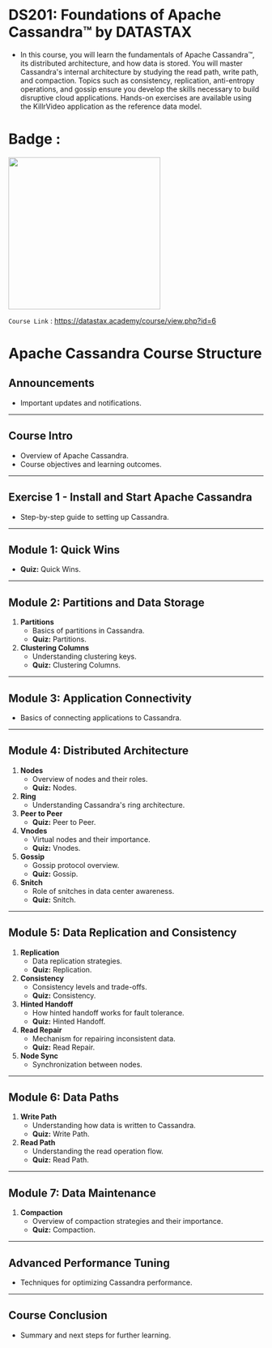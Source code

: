 # DS201: Foundations of Apache Cassandra™ by DATASTAX
 - In this course, you will learn the fundamentals of Apache Cassandra™, its distributed architecture, and how data is stored. You will master Cassandra's internal architecture by studying the read path, write path, and compaction. Topics such as consistency, replication, anti-entropy operations, and gossip ensure you develop the skills necessary to build disruptive cloud applications. Hands-on exercises are available using the KillrVideo application as the reference data model.


# Badge : 
<centre>
  <img src= "https://datastax.academy/pluginfile.php/128/badges/badgeimage/10/f1?refresh=3069" height= 300px>
</centre>


`Course Link` : https://datastax.academy/course/view.php?id=6



# Apache Cassandra Course Structure

## Announcements
- Important updates and notifications.

---

## Course Intro
- Overview of Apache Cassandra.
- Course objectives and learning outcomes.

---

## Exercise 1 - Install and Start Apache Cassandra
- Step-by-step guide to setting up Cassandra.

---

## Module 1: Quick Wins
- **Quiz:** Quick Wins.

---

## Module 2: Partitions and Data Storage
1. **Partitions**
   - Basics of partitions in Cassandra.
   - **Quiz:** Partitions.
2. **Clustering Columns**
   - Understanding clustering keys.
   - **Quiz:** Clustering Columns.

---

## Module 3: Application Connectivity
- Basics of connecting applications to Cassandra.

---

## Module 4: Distributed Architecture
1. **Nodes**
   - Overview of nodes and their roles.
   - **Quiz:** Nodes.
2. **Ring**
   - Understanding Cassandra's ring architecture.
3. **Peer to Peer**
   - **Quiz:** Peer to Peer.
4. **Vnodes**
   - Virtual nodes and their importance.
   - **Quiz:** Vnodes.
5. **Gossip**
   - Gossip protocol overview.
   - **Quiz:** Gossip.
6. **Snitch**
   - Role of snitches in data center awareness.
   - **Quiz:** Snitch.

---

## Module 5: Data Replication and Consistency
1. **Replication**
   - Data replication strategies.
   - **Quiz:** Replication.
2. **Consistency**
   - Consistency levels and trade-offs.
   - **Quiz:** Consistency.
3. **Hinted Handoff**
   - How hinted handoff works for fault tolerance.
   - **Quiz:** Hinted Handoff.
4. **Read Repair**
   - Mechanism for repairing inconsistent data.
   - **Quiz:** Read Repair.
5. **Node Sync**
   - Synchronization between nodes.

---

## Module 6: Data Paths
1. **Write Path**
   - Understanding how data is written to Cassandra.
   - **Quiz:** Write Path.
2. **Read Path**
   - Understanding the read operation flow.
   - **Quiz:** Read Path.

---

## Module 7: Data Maintenance
1. **Compaction**
   - Overview of compaction strategies and their importance.
   - **Quiz:** Compaction.

---

## Advanced Performance Tuning
- Techniques for optimizing Cassandra performance.

---

## Course Conclusion
- Summary and next steps for further learning.
